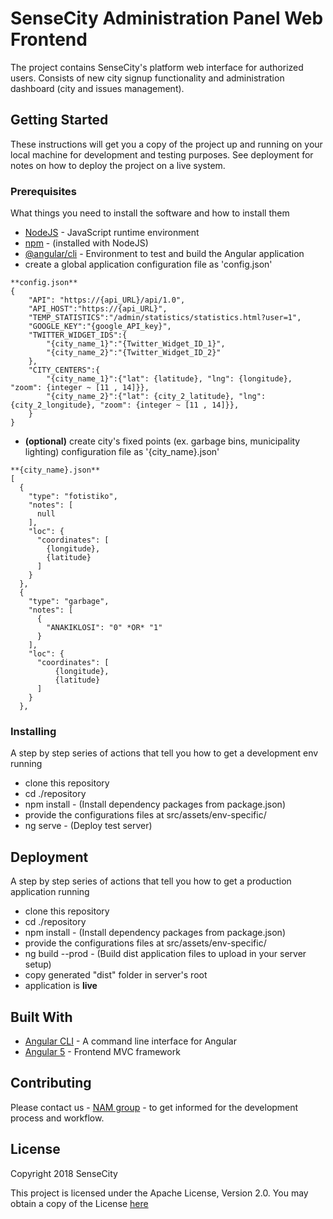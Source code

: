 # SenseCity Administration Panel Web Frontend

The project contains SenseCity's platform web interface for authorized users.
Consists of new city signup functionality and administration dashboard (city and issues management).

## Getting Started

These instructions will get you a copy of the project up and running on your local machine for development and testing purposes. See deployment for notes on how to deploy the project on a live system.

### Prerequisites

What things you need to install the software and how to install them
* [NodeJS](https://nodejs.org/en/) - JavaScript runtime environment
* [npm](https://docs.npmjs.com/getting-started/installing-node) - (installed with NodeJS)
* [@angular/cli](https://cli.angular.io/) - Environment to test and build the Angular application
* create a global application configuration file as 'config.json'
```
**config.json**
{
    "API": "https://{api_URL}/api/1.0",
    "API_HOST":"https://{api_URL}",
    "TEMP_STATISTICS":"/admin/statistics/statistics.html?user=1",
    "GOOGLE_KEY":"{google_API_key}",
    "TWITTER_WIDGET_IDS":{
        "{city_name_1}":"{Twitter_Widget_ID_1}",
        "{city_name_2}":"{Twitter_Widget_ID_2}"
    },
    "CITY_CENTERS":{
        "{city_name_1}":{"lat": {latitude}, "lng": {longitude}, "zoom": {integer ~ [11 , 14]}},
        "{city_name_2}":{"lat": {city_2_latitude}, "lng": {city_2_longitude}, "zoom": {integer ~ [11 , 14]}},
    }
}
```
* **(optional)** create city's fixed points (ex. garbage bins, municipality lighting) configuration file as '{city_name}.json'
```
**{city_name}.json**
[
  {
    "type": "fotistiko",
    "notes": [
      null
    ],
    "loc": {
      "coordinates": [
        {longitude},
        {latitude}
      ]
    }
  },
  {
    "type": "garbage",
    "notes": [
      {
        "ANAKIKLOSI": "0" *OR* "1"
      }
    ],
    "loc": {
      "coordinates": [
          {longitude},
          {latitude}
      ]
    }
  },
```

### Installing

A step by step series of actions that tell you how to get a development env running
* clone this repository
* cd ./repository
* npm install - (Install dependency packages from package.json)
* provide the configurations files at src/assets/env-specific/
* ng serve - (Deploy test server)

## Deployment

A step by step series of actions that tell you how to get a production application running
* clone this repository
* cd ./repository
* npm install - (Install dependency packages from package.json)
* provide the configurations files at src/assets/env-specific/
* ng build --prod - (Build dist application files to upload in your server setup)
* copy generated "dist" folder in server's root
* application is **live**

## Built With
* [Angular CLI](https://cli.angular.io/) - A command line interface for Angular
* [Angular 5](https://angular.io/) - Frontend MVC framework

## Contributing

Please contact us - [NAM group](http://nam.ece.upatras.gr/) - to get informed for the development process and workflow.

## License
Copyright 2018 SenseCity

This project is licensed under the Apache License, Version 2.0.
You may obtain a copy of the License [here](http://www.apache.org/licenses/LICENSE-2.0)
